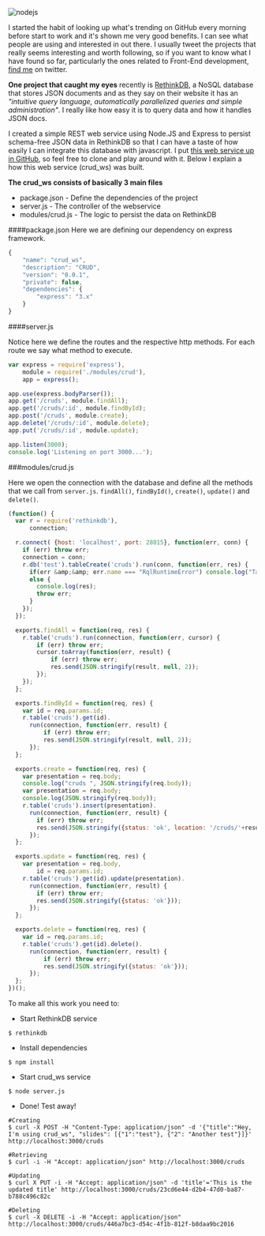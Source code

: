 ![nodejs](http://roshiro.github.io/cdn/images/nodejs.jpg)

I started the habit of looking up what's trending on GitHub every morning before start to work and it's shown me very good benefits. I can see what people are using and interested in out there. I usually tweet the projects that really seems interesting and worth following, so if you want to know what I have found so far, particularly the ones related to Front-End development, [find me](http://twitter.com/roshiro) on twitter.

__One project that caught my eyes__ recently is [RethinkDB](http://www.rethinkdb.com/), a NoSQL database that stores JSON documents and as they say on their website it has an _"intuitive query language, automatically parallelized queries and simple administration"_. I really like how easy it is to query data and how it handles JSON docs.

I created a simple REST web service using Node.JS and Express to persist schema-free JSON data in RethinkDB so that I can have a taste of how easily I can integrate this database with javascript. I put [this web service up in GitHub](https://github.com/roshiro/crud_ws), so feel free to clone and play around with it. Below I explain a how this web service (crud_ws) was built.

__The crud_ws consists of basically 3 main files__

- package.json - Define the dependencies of the project
- server.js - The controller of the webservice
- modules/crud.js - The logic to persist the data on RethinkDB

####package.json
Here we are defining our dependency on express framework.
```javascript
{
    "name": "crud_ws",
    "description": "CRUD",
    "version": "0.0.1",
    "private": false,
    "dependencies": {
        "express": "3.x"
    }
}
```

####server.js

Notice here we define the routes and the respective http methods. For each route we say what method to execute.

```javascript
var express = require('express'),
    module = require('./modules/crud'),
    app = express();

app.use(express.bodyParser());
app.get('/cruds', module.findAll);
app.get('/cruds/:id', module.findById);
app.post('/cruds', module.create);
app.delete('/cruds/:id', module.delete);
app.put('/cruds/:id', module.update);

app.listen(3000);
console.log('Listening on port 3000...');
```

###modules/crud.js

Here we open the connection with the database and define all the methods that we call from `server.js`. `findAll()`, `findById()`, `create()`, `update()` and `delete()`.

```javascript
(function() {
  var r = require('rethinkdb'),
      connection;

  r.connect( {host: 'localhost', port: 28015}, function(err, conn) {
    if (err) throw err;
    connection = conn;
    r.db('test').tableCreate('cruds').run(conn, function(err, res) {
      if(err &amp;&amp; err.name === "RqlRuntimeError") console.log("Table already exist. Skipping creation.");
      else {
        console.log(res);
        throw err;
      }
    });
  });

  exports.findAll = function(req, res) {
    r.table('cruds').run(connection, function(err, cursor) {
        if (err) throw err;
        cursor.toArray(function(err, result) {
            if (err) throw err;
            res.send(JSON.stringify(result, null, 2));
        });
    });
  };

  exports.findById = function(req, res) {
    var id = req.params.id;
    r.table('cruds').get(id).
      run(connection, function(err, result) {
          if (err) throw err;
          res.send(JSON.stringify(result, null, 2));
      });
  };

  exports.create = function(req, res) {
    var presentation = req.body;
    console.log("cruds ", JSON.stringify(req.body));
    var presentation = req.body;
    console.log(JSON.stringify(req.body));
    r.table('cruds').insert(presentation).
      run(connection, function(err, result) {
        if (err) throw err;
        res.send(JSON.stringify({status: 'ok', location: '/cruds/'+result.generated_keys[0]}));
      });
  };

  exports.update = function(req, res) {
    var presentation = req.body,
        id = req.params.id;
    r.table('cruds').get(id).update(presentation).
      run(connection, function(err, result) {
        if (err) throw err;
        res.send(JSON.stringify({status: 'ok'}));
      });    
  };

  exports.delete = function(req, res) {
    var id = req.params.id;
    r.table('cruds').get(id).delete().
      run(connection, function(err, result) {
          if (err) throw err;
          res.send(JSON.stringify({status: 'ok'}));
      });
  };
})();
```

To make all this work you need to:

- Start RethinkDB service
```shell
$ rethinkdb
```

- Install dependencies
```shell
$ npm install
```

- Start crud_ws service

```shell
$ node server.js
```

- Done! Test away!

```shell
#Creating
$ curl -X POST -H "Content-Type: application/json" -d '{"title":"Hey, I'm using crud_ws", "slides": [{"1":"test"}, {"2": "Another test"}]}' http://localhost:3000/cruds

#Retrieving
$ curl -i -H "Accept: application/json" http://localhost:3000/cruds

#Updating
$ curl X PUT -i -H "Accept: application/json" -d 'title'='This is the updated title' http://localhost:3000/cruds/23cd6e44-d2b4-47d0-ba87-b788c496c82c

#Deleting
$ curl -X DELETE -i -H "Accept: application/json" http://localhost:3000/cruds/446a7bc3-d54c-4f1b-812f-b8daa9bc2016
```
